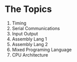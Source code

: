 # The Topics

1. Timing
2. Serial Communications
3. Input Output
4. Assembly Lang 1
5. Assembly Lang 2
6. Mixed Programing Language
7. CPU Architecture